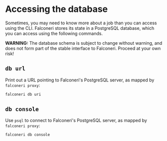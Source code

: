 # Accessing the database

Sometimes, you may need to know more about a job than you can access using the CLI. Falconeri stores its state in a PostgreSQL database, which you can access using the following commands.

**WARNING:** The database schema is subject to change without warning, and does not form part of the stable interface to Falconeri. Proceed at your own risk!

## `db url`

Print out a URL pointing to Falconeri's PostgreSQL server, as mapped by `falconeri proxy`:

```sh
falconeri db uri
```

## `db console`

Use `psql` to connect to Falconeri's PostgreSQL server, as mapped by `falconeri proxy`:

```sh
falconeri db console
```

